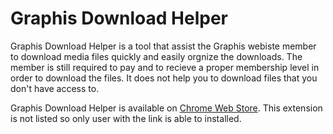 # Graphis Download Helper

Graphis Download Helper is a tool that assist the Graphis webiste member to download media files quickly and easily orgnize the downloads. The member is still required to pay and to recieve a proper membership level in order to download the files. It does not help you to download files that you don't have access to.

Graphis Download Helper is available on [Chrome Web Store](https://chrome.google.com/webstore/detail/graphis-model-page-downlo/nkbpnklgliilbcemepaiabkgkdjoakcb). This extension is not listed so only user with the link is able to installed.
